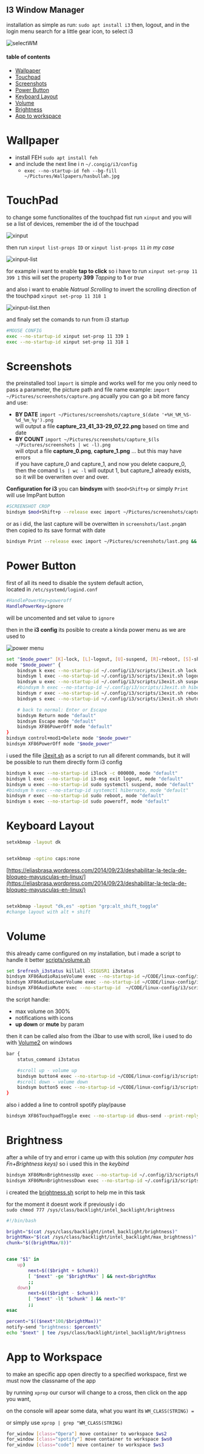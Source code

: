 ## I3 Window Manager
installation as simple as run:
`sudo apt install i3`
then, logout, and in the login menu search for a little gear icon, to select i3

![selectWM](/img/selectWM.png)

#### table of contents
- [Wallpaper](#wallpaper)
- [Touchpad](#touchpad)
- [Screenshots](#screenshots)
- [Power Button](#power-button)
- [Keyboard Layout](#keyboard-layout)
- [Volume](#Volume)
- [Brightness](#brightness)
- [App to workspace](#app-to-workspace)

# Wallpaper
- install FEH ```sudo apt install feh```
- and include the next line i
n `~/.congig/i3/config`
  - `exec --no-startup-id feh --bg-fill ~/Pictures/Wallpapers/hasbullah.jpg`

# TouchPad
to change some functionalites of the touchpad fist run `xinput` and you will se a list of devices, remember the id of the touchpad

![xinput](/img/xinput.png)

then run `xinput list-props ID` or `xinput list-props 11` *in my case*

![xinput-list](/img/xinput-list.png)

for example i want to enable **tap to click** so i have to run 
`xinput set-prop 11 399 1`
this will set the property **399** *Tapping* to **1** or *true*

and also i want to enable *Natrual Scrolling* to invert the scrolling direction of the touchpad
`xinput set-prop 11 318 1`

![xinput-list.then](/img/xinput-list-then.png)

and finaly set the comands to run from i3 startup
```bash
#MOUSE CONFIG
exec --no-startup-id xinput set-prop 11 339 1
exec --no-startup-id xinput set-prop 11 318 1
```


# Screenshots
the preinstalled tool `ìmport` is simple and works well for me
you only need to pass a parameter, the picture path and file name
example: `import ~/Pictures/screenshots/capture.png`
acually you can go a bit more fancy and use:
- **BY DATE**
`import ~/Pictures/screenshots/capture_$(date '+%H_%M_%S-%d_%m_%y').png`\
will output a file **capture_23_41_33-29_07_22.png** based on time and date
- **BY COUNT**
`import ~/Pictures/screenshots/capture_$(ls ~/Pictures/screenshots | wc -l).png`\
will otput a file **capture_0.png**, **capture_1.png** ... but this may have errors\
if you have capture_0 and capture_1, and now you delete caopure_0, then the comand `ls | wc -l` will output 1, but capture_1 already exists, so it will be overwriten over and over.

**Configuration for i3**
you can **bindsym** with `$mod+Shift+p` or simply `Print` will use ImpPant button
```bash
#SCREENSHOT CROP
bindsym $mod+Shift+p --release exec import ~/Pictures/screenshots/capture_$(date '+%H_%M_%S-%d_%m_%y').png
```
or as i did, the last capture will be overwitten in `screenshots/last.png`an then copied to its save format with date
```bash
bindsym Print --release exec import ~/Pictures/screenshots/last.png && cp ~/Pictures/screenshots/last.png ~Pictures/screenshots/capture_$(date '+%H_%M_%S-%d_%m_%y').png
```

# Power Button
first of all its need to disable the system default action,  
located in `/etc/systemd/logind.conf`
```bash
#HandlePowerKey=poweroff
HandlePowerKey=ignore
```
will be uncomented and set value to `ignore`

then in the **i3 config** its posible to create a kinda power menu as we are used to

![power menu](/img/powerMenu.png)

```bash
set "$mode_power" [K]-lock, [L]-logout, [U]-suspend, [R]-reboot, [S]-shutdown
mode "$mode_power" {
    bindsym k exec --no-startup-id ~/.config/i3/scripts/i3exit.sh lock, mode "default"
    bindsym l exec --no-startup-id ~/.config/i3/scripts/i3exit.sh logout, mode "default"
    bindsym u exec --no-startup-id ~/.config/i3/scripts/i3exit.sh suspend, mode "default"
    #bindsym h exec --no-startup-id ~/.config/i3/scripts/i3exit.sh hibernate, mode "default"
    bindsym r exec --no-startup-id ~/.config/i3/scripts/i3exit.sh reboot, mode "default"
    bindsym s exec --no-startup-id ~/.config/i3/scripts/i3exit.sh shutdown, mode "default"

    # back to normal: Enter or Escape
    bindsym Return mode "default"
    bindsym Escape mode "default"
    bindsym XF86PowerOff mode "default"
}
bindsym control+mod1+Delete mode "$mode_power"
bindsym XF86PowerOff mode "$mode_power"
```

i used the fille [i3exit.sh](scripts/i3exit.sh) as a script to run all diferent commands, but it will be possible to run them directly form i3 config

```bash
bindsym k exec --no-startup-id i3lock -c 000000, mode "default"
bindsym l exec --no-startup-id i3-msg exit logout, mode "default"
bindsym u exec --no-startup-id sudo systemctl suspend, mode "default"
#bindsym h exec --no-startup-id systemctl hibernate, mode "default"
bindsym r exec --no-startup-id sudo reboot, mode "default"
bindsym s exec --no-startup-id sudo poweroff, mode "default"
```


# Keyboard Layout

```bash
setxkbmap -layout dk


setxkbmap -optino caps:none
```
[https://eliasbrasa.wordpress.com/2014/09/23/deshabilitar-la-tecla-de-bloqueo-mayusculas-en-linux/](https://eliasbrasa.wordpress.com/2014/09/23/deshabilitar-la-tecla-de-bloqueo-mayusculas-en-linux/)

```bash

setxkbmap -layout "dk,es" -option "grp:alt_shift_toggle"
#change layout with alt + shift
```
# Volume
this already came configured on my installation, but i made a script to handle it better
[scripts/volume.sh](scripts/volume.sh)

```bash
set $refresh_i3status killall -SIGUSR1 i3status
bindsym XF86AudioRaiseVolume exec --no-startup-id ~/CODE/linux-config/i3/scripts/volume.sh up && $refresh_i3status
bindsym XF86AudioLowerVolume exec --no-startup-id ~/CODE/linux-config/i3/scripts/volume.sh down && $refresh_i3status
bindsym XF86AudioMute exec --no-startup-id  ~/CODE/linux-config/i3/scripts/volume.sh mute && $refresh_i3status
```
the script handle:
- max volume on 300%
- notifications with icons
- **up down** or **mute** by param

then it can be called also from the i3bar to use with scroll, like i used to do with [Volume2](https://github.com/irzyxa/Volume2) on windows

```bash
bar {
    status_command i3status

    #scroll up - volume up        
    bindsym button4 exec --no-startup-id ~/CODE/linux-config/i3/scripts/volume.sh up && $refresh_i3status
    #scroll down - volume down
    bindsym button5 exec --no-startup-id ~/CODE/linux-config/i3/scripts/volume.sh down && $refresh_i3status
}
```
also i added a line to controll spotify play/pause
```bash
bindsym XF86TouchpadToggle exec --no-startup-id dbus-send --print-reply --dest=org.mpris.MediaPlayer2.spotify /org/mpris/MediaPlayer2 org.mpris.MediaPlayer2.Player.PlayPause

```


# Brightness
after a while of try and error i came up with this solution
*(my computer has Fn+Brightness keys)* so i used this in the *keybind*

```bash
bindsym XF86MonBrightnessUp exec --no-startup-id ~/.config/i3/scripts/brightness.sh up
bindsym XF86MonBrightnessDown exec --no-startup-id ~/.config/i3/scripts/brightness.sh down
```

i created the [brightness.sh](scripts/brightness.sh) script to help me in this task

for the moment it doesnt work if previously i do\
`sudo chmod 777 /sys/class/backlight/intel_backlight/brightness`
```bash
#!/bin/bash

bright="$(cat /sys/class/backlight/intel_backlight/brightness)"
brightMax="$(cat /sys/class/backlight/intel_backlight/max_brightness)"
chunk="$((brightMax/8))"


case "$1" in
    up)
        next=$(($bright + $chunk))
        [ "$next" -ge "$brightMax" ] && next=$brightMax
        ;;
    down)
        next=$(($bright - $chunk))
        [ "$next" -lt "$chunk" ] && next="0"
        ;;
esac

percent="$(($next*100/$brightMax))"
notify-send "brightness: $percent%"
echo "$next" | tee /sys/class/backlight/intel_backlight/brightness
```
# App to Workspace

to make an specific app open directly to a specified workspace, first we must now the classname of the app

by running `xprop` our cursor will change to a cross, then click on the app you want,

on the console will apear some data, what you want its `WM_CLASS(STRING) =`

or simply use `xprop | grep "WM_CLASS(STRING)`

```bash
for_window [class="Opera"] move container to workspace $ws2
for_window [class="spotify"] move container to workspace $ws0
for_window [class="code"] move container to workspace $ws3

```


